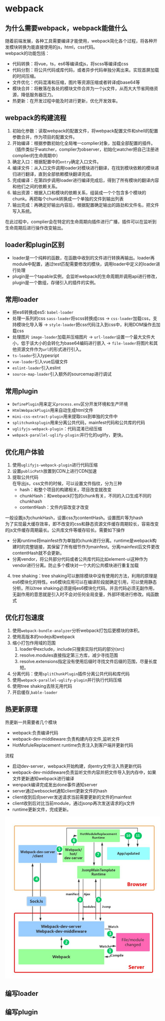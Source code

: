 # webpack

## 为什么需要webpack，webpack能做什么

随着前端发展，各种工具需要编译才能使用，webpack简化各个过程，将各种开发模块转换为能直接使用的js，html，css代码。  
webpack的功能包括：

- 代码转换：将vue，ts，es6等编译成js，将scss等编译成css
- 代码分割：将公共代码或库代码，或者异步代码单独分离出来。实现首屏加载的时间压缩。
- 文件优化：代码混淆和压缩，图片等资源压缩或者转译成base64等
- 模块合并：将散落在各处的模块文件合并为一个js文件，从而大大节省网络资源，降低服务器压力。
- 热更新：在开发过程中能及时进行更新，优化开发效率。

## webpack的构建流程

1. 初始化参数：读取webpack的配置文件，将webpack配置文件和shell的配置参数合并，作为项目的配置文件。
2. 开始编译：根据参数初始化全局唯一complier对象，加载全部配置的插件。（插件类似于watcher，complier为observer，初始化watcher把自己注册进complier的生命周期中）
3. 确定入口：根据配置中的```entry```确定入口文件。
4. 编译文件：从入口文件调用loader对模块进行翻译，在找到模块依赖的模块递归进行翻译，直到全部依赖模块翻译完成。
5. 完成编译：在第四步调用loader进行编译完成后，得到了所有模块的翻译内容和他们之间的依赖关系。
6. 输出资源：根据入口和模块的依赖关系，组装成一个个包含多个模块的chunk。再把每个chunk转换成一个单独的文件到输出列表
7. 输出完成：再确定好输出内容后，根据配置确定输出的路劲和文件名，把文件写入系统。

在此过程中，complier会在特定的生命周期向插件进行广播，插件可以在监听到生命周期后进行操作改变输出。

## loader和plugin区别

- loader是一个纯粹的函数，在函数中收到的文件进行转换再输出。loader再module中配置，通过test匹配需要修改的模块，调用loader中定义的loader进行处理
- plugin是一个tapable实例，会监听webpack的生命周期并调用api进行修改，plugin是一个数组，存储引入的插件的实例。

## 常用loader

- 把es6转换成es5: ```babel-loader```
- 处理一系列的css ```sass-loader```将scss转换成css -> ```css-loader```加载css，支持模块化导入等 -> ```style-loader```把css代码注入到css中，利用DOM操作去加载css
- 处理图片  ```image-loader```加载并压缩图片 -> ```url-loader```设置一个最大文件大小，低于该大小的会转化为base64编码进行嵌入 -> ```file-loader```将图片和其他资源文件作为```url```的形式进行引入。
- ```ts-loader```引入typesript
- ```vue-loader```引入vue后缀文件
- ```eslint-loader```引入eslint
- ```source-map-loader```引入额外的sourcemap进行调试

## 常用plugin

- ```DefinePlugin```用来定义```process.env```区分开发环境和生产环境
- ```HtmlWebpackPlugin```用来自动生成html文件
- ```mini-css-extract-plugin```用来提取css到单独的文件中
- ```splitchunksplugin```用来分离公共代码，mainfest代码和公共库的代码
- ```uglifyjs-webpack-plugin```：代码混淆已经压缩
- ```webpack-parallel-uglify-plugin```:并行化的uglify，更快。

## 优化用户体验

1. 使用```uglifyjs-webpack-plugin```进行代码压缩
2. 设置```publicPath```放置到CDN上进行CDN加速
3. 提取公共代码  
在导出js，css文件的时候，可以设置文件指纹，分为三种
    - hash：和整个项目的构建相关，项目改变就改变
    - chunkHash：和webpack打包的chunk有关，不同的入口生成不同的chunkhash
    - contentHash：文件内容改变才改变  

一般设置js为chunkHash，设置css为contentHash。设置图片等为hash  
为了实现最大缓存效率，即不改变的css和静态资源文件缓存周期较长，容易改变的js文件缓存周期最长。公共库文件等缓存较长。需要如下操作  
- 分离runtime将mainfest作为单独的chunk进行分离。runtime是webpack构建时的完整链接，其保留了所有细节作为mainfest。分离mainfest后文件更改contentHash就不会更新。
- 分离vendor，将公共部分代码或者公共库代码比如element-ui这种作为vendor进行分离。防止多个模块对一个大的公共模块进行重复加载
4. tree shaking：tree shaking可以删除模块中没有使用的方法，利用的原理是es6模块化的特性。es6模块应用可以在编译阶段就确定引用，可以使用静态分析。所以tree shaking必须是纯es6模块化代码。并且代码必须无副作用，无副作用的意思就是引入时不会对任何全局变量，外部环境进行修改。纯函数式

## 优化打包速度

1. 使用```webpack-bundle-analyzer```分析webpack打包后更模块的体积。
2. 使用高版本的nodejs和webpack
3. 缩小打包作用域的范围
   1. loader中exclude，include只搜索实际代码的部分(src)
   2. resolve.modules直接指定第三方库，减少寻找范围
   3. resolve.extensions指定没有使用后缀时寻找文件后缀的范围，尽量长度短。
4. 分离代码：使用```splitChunkPlugin```插件分离公共代码和库代码
5. 使用```webpack-parallel-uglify-plugin```并行执行代码压缩
6. 使用tree shaking去除无用代码
7. 开启缓存,```bable-loader```

## 热更新原理

热更新一共需要者几个模块

- webpack:负责编译代码
- webpack-dev-middleware:负责构建内存文件,监听文件
- HotMofuleReplacement runtime负责注入到客户端并更新代码

流程

- 启动dev-server，webpack开始构建，向entry文件注入热更新代码
- webpack-dev-middleware负责监听文件内容并把文件导入到内存中，如果文件更新通知webpack进行编译
- wenpack编译完成发出done事件通知server
- server通过websocket通知client更新文件的hash
- client收到后向server发送请求当前需要更新的文件的mainfest
- client收到后对比当前module，通过jsonp再次发送请求的js文件
- runtime更新文件，完成更新。

![image](./img.jpg)

## 编写loader

## 编写plugin